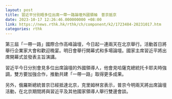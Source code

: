 ```yaml
---
layout: post
title: 習近平分別晤多位出席一帶一路論壇外國領袖　普京抵京
date: 2023-10-17 12:26:46.000000000 +08:00
link: https://news.rthk.hk/rthk/ch/component/k2/1723484-20231017.htm
categories: rthk
---
```


第三屆「一帶一路」國際合作高峰論壇，今日起一連兩天在北京舉行。活動首日將舉行企業家大會和歡迎晚宴。明日會舉行開幕式和多場論壇。國家主席習近平將出席開幕式並發表主旨演講。

習近平今日分別會見多位出席論壇的外國領導人，他會見哈薩克總統托卡耶夫時強調，雙方要加強合作，推動共建「一帶一路」取得更多成果。

另外，俄羅斯總統普京已經抵達北京，克里姆林宮表示，普京今明兩天將出席論壇活動，在北京期間將與習近平及其他國家領導人舉行雙邊會談。
